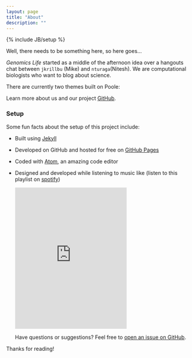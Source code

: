 ```yaml
---
layout: page
title: "About"
description: ""
---
```

{% include JB/setup %}

Well, there needs to be something here, so here goes...


*Genomics Life* started as a middle of the afternoon idea over a hangouts chat between `jkrillbu` (Mike) and `nturaga`(Nitesh). We are computational biologists who want to blog about science.

There are currently two themes built on Poole:

Learn more about us and our project [GitHub](https://github.com/genomicslife).



### Setup

Some fun facts about the setup of this project include:

* Built using [Jekyll](http://jekyllrb.com)
* Developed on GitHub and hosted for free on [GitHub Pages](https://pages.github.com)
* Coded with [Atom](https://atom.io/), an amazing code editor
* Designed and developed while listening to music like (listen to this playlist on [spotify](https://open.spotify.com/user/1160665844/playlist/2sUnJwjAHuUU9Ums6jp6aA))

  <iframe src="https://embed.spotify.com/?uri=spotify%3Auser%3A1160665844%3Aplaylist%3A2sUnJwjAHuUU9Ums6jp6aA" width="300" height="380" frameborder="0" allowtransparency="true"></iframe>

  Have questions or suggestions? Feel free to [open an issue on GitHub](https://github.com/genomicslife/issues/new).

Thanks for reading!
